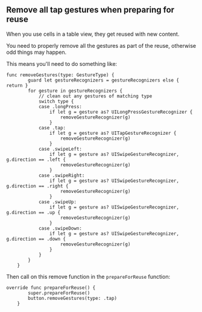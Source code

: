 ## Remove all tap gestures when preparing for reuse

When you use cells in a table view, they get reused with new content.

You need to properly remove all the gestures as part of the reuse, otherwise odd things may happen.

This means you'll need to do something like:

```
func removeGestures(type: GestureType) {
        guard let gestureRecognizers = gestureRecognizers else { return }
        for gesture in gestureRecognizers {
            // clean out any gestures of matching type
            switch type {
            case .longPress:
                if let g = gesture as? UILongPressGestureRecognizer {
                    removeGestureRecognizer(g)
                }
            case .tap:
                if let g = gesture as? UITapGestureRecognizer {
                    removeGestureRecognizer(g)
                }
            case .swipeLeft:
                if let g = gesture as? UISwipeGestureRecognizer, g.direction == .left {
                    removeGestureRecognizer(g)
                }
            case .swipeRight:
                if let g = gesture as? UISwipeGestureRecognizer, g.direction == .right {
                    removeGestureRecognizer(g)
                }
            case .swipeUp:
                if let g = gesture as? UISwipeGestureRecognizer, g.direction == .up {
                    removeGestureRecognizer(g)
                }
            case .swipeDown:
                if let g = gesture as? UISwipeGestureRecognizer, g.direction == .down {
                    removeGestureRecognizer(g)
                }
            }
        }
    }
```

Then call on this remove function in the `prepareForReuse` function:

```
override func prepareForReuse() {
        super.prepareForReuse()
        button.removeGestures(type: .tap)
    }
```